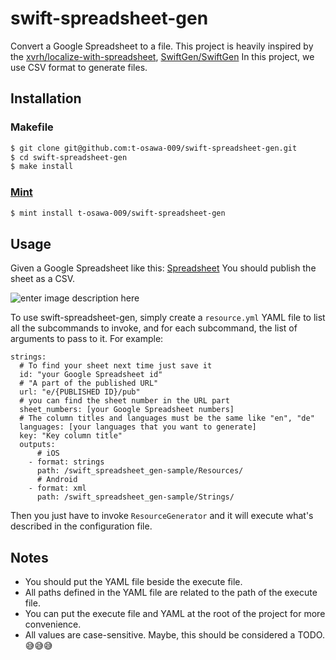 
# swift-spreadsheet-gen

Convert a Google Spreadsheet to a file. This project is heavily inspired by the [xvrh/localize-with-spreadsheet](https://github.com/xvrh/localize-with-spreadsheet), [SwiftGen/SwiftGen](https://github.com/SwiftGen/SwiftGen)
In this project, we use CSV format to generate files.
## Installation
### Makefile
```sh
$ git clone git@github.com:t-osawa-009/swift-spreadsheet-gen.git
$ cd swift-spreadsheet-gen
$ make install
```
### [Mint](https://github.com/yonaskolb/Mint)
```sh
$ mint install t-osawa-009/swift-spreadsheet-gen
```

## Usage
Given a Google Spreadsheet like this:
[Spreadsheet](https://docs.google.com/spreadsheets/d/1zVw1G2LvoJOnnaez3Tuf2Kxqt7S8-zATNazY14FgBwI/edit?usp=sharing)
You should publish the sheet as a CSV.

![enter image description here](https://d33v4339jhl8k0.cloudfront.net/docs/assets/5915e1a02c7d3a057f890932/images/618d2e7012c07c18afde6edc/file-D8dJEYqihf.gif)

To use swift-spreadsheet-gen, simply create a `resource.yml` YAML file to list all the subcommands to invoke, and for each subcommand, the list of arguments to pass to it. For example:
```
strings:
  # To find your sheet next time just save it
  id: "your Google Spreadsheet id"
  # "A part of the published URL"
  url: "e/{PUBLISHED ID}/pub"
  # you can find the sheet number in the URL part
  sheet_numbers: [your Google Spreadsheet numbers]
  # The column titles and languages must be the same like "en", "de"
  languages: [your languages that you want to generate]
  key: "Key column title"
  outputs:
      # iOS
    - format: strings
      path: /swift_spreadsheet_gen-sample/Resources/
      # Android
    - format: xml
      path: /swift_spreadsheet_gen-sample/Strings/
```
Then you just have to invoke `ResourceGenerator` and it will execute what's described in the configuration file.

## Notes
- You should put the YAML file beside the execute file.
- All paths defined in the YAML file are related to the path of the execute file.
- You can put the execute file and YAML at the root of the project for more convenience.
- All values are case-sensitive. Maybe, this should be considered a TODO. 😅😅😅